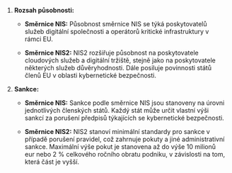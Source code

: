 1. **Rozsah působnosti:**
    
    - **Směrnice NIS:** Působnost směrnice NIS se týká poskytovatelů služeb digitální společnosti a operátorů kritické infrastruktury v rámci EU.
        
    - **Směrnice NIS2:** NIS2 rozšiřuje působnost na poskytovatele cloudových služeb a digitální tržiště, stejně jako na poskytovatele některých služeb důvěryhodnosti. Dále posiluje povinnosti států členů EU v oblasti kybernetické bezpečnosti.
        
2. **Sankce:**
    
    - **Směrnice NIS:** Sankce podle směrnice NIS jsou stanoveny na úrovni jednotlivých členských států. Každý stát může určit vlastní výši sankcí za porušení předpisů týkajících se kybernetické bezpečnosti.
        
    - **Směrnice NIS2:** NIS2 stanoví minimální standardy pro sankce v případě porušení pravidel, což zahrnuje pokuty a jiné administrativní sankce. Maximální výše pokut je stanovena až do výše 10 milionů eur nebo 2 % celkového ročního obratu podniku, v závislosti na tom, která část je vyšší.